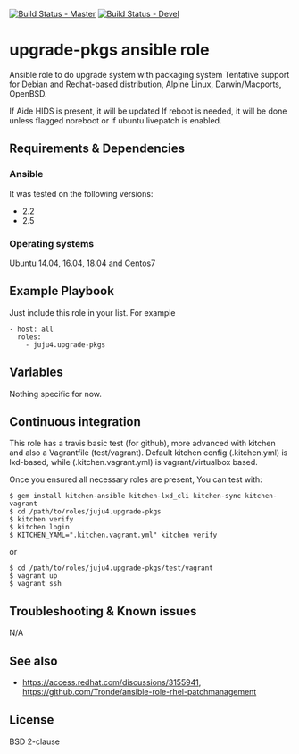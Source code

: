 [![Build Status - Master](https://travis-ci.org/juju4/ansible-upgrade-pkgs.svg?branch=master)](https://travis-ci.org/juju4/ansible-upgrade-pkgs)
[![Build Status - Devel](https://travis-ci.org/juju4/ansible-upgrade-pkgs.svg?branch=devel)](https://travis-ci.org/juju4/ansible-upgrade-pkgs/branches)
# upgrade-pkgs ansible role

Ansible role to do upgrade system with packaging system
Tentative support for Debian and Redhat-based distribution, Alpine Linux, Darwin/Macports, OpenBSD.

If Aide HIDS is present, it will be updated
If reboot is needed, it will be done unless flagged noreboot or if ubuntu livepatch is enabled.

## Requirements & Dependencies

### Ansible
It was tested on the following versions:
 * 2.2
 * 2.5

### Operating systems

Ubuntu 14.04, 16.04, 18.04 and Centos7

## Example Playbook

Just include this role in your list.
For example

```
- host: all
  roles:
    - juju4.upgrade-pkgs
```

## Variables

Nothing specific for now.

## Continuous integration

This role has a travis basic test (for github), more advanced with kitchen and also a Vagrantfile (test/vagrant).
Default kitchen config (.kitchen.yml) is lxd-based, while (.kitchen.vagrant.yml) is vagrant/virtualbox based.

Once you ensured all necessary roles are present, You can test with:
```
$ gem install kitchen-ansible kitchen-lxd_cli kitchen-sync kitchen-vagrant
$ cd /path/to/roles/juju4.upgrade-pkgs
$ kitchen verify
$ kitchen login
$ KITCHEN_YAML=".kitchen.vagrant.yml" kitchen verify
```
or
```
$ cd /path/to/roles/juju4.upgrade-pkgs/test/vagrant
$ vagrant up
$ vagrant ssh
```


## Troubleshooting & Known issues

N/A

## See also

* https://access.redhat.com/discussions/3155941, https://github.com/Tronde/ansible-role-rhel-patchmanagement

## License

BSD 2-clause

